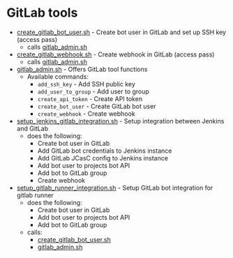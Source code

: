 # GitLab tools

* [create_gitlab_bot_user.sh](create_gitlab_bot_user.sh) - Create bot user in GitLab and set up SSH key (access pass)
  * calls [gitlab_admin.sh](gitlab_admin.sh)
* [create_gitlab_webhook.sh](create_gitlab_webhook.sh) - Create webhook in GitLab  (access pass)
  * calls [gitlab_admin.sh](gitlab_admin.sh)
* [gitlab_admin.sh](gitlab_admin.sh) - Offers GitLab tool functions
  * Available commands:
    * `add_ssh_key` - Add SSH public key
    * `add_user_to_group` - Add user to group
    * `create_api_token` - Create API token
    * `create_bot_user` - Create GitLab bot user
    * `create_webhook` - Create webhook
* [setup_jenkins_gitlab_integration.sh](setup_jenkins_gitlab_integration.sh) - Setup integration between Jenkins and GitLab
  * does the following:
    * Create bot user in GitLab
    * Add GitLab bot credentials to Jenkins instance
    * Add GitLab JCasC config to Jenkins instance
    * Add bot user to projects bot API
    * Add bot to GitLab group
    * Create webhook
* [setup_gitlab_runner_integration.sh](setup_gitlab_runner_integration.sh) - Setup GitLab bot integration for gitlab runner
  * does the following:
    * Create bot user in GitLab
    * Add bot user to projects bot API
    * Add bot to GitLab group
  * calls:
    * [create_gitlab_bot_user.sh](create_gitlab_bot_user.sh)
    * [gitlab_admin.sh](gitlab_admin.sh)
